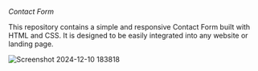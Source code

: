 *Contact Form*

This repository contains a simple and responsive Contact Form built with HTML and CSS. It is designed to be easily integrated into any website or landing page.

![Screenshot 2024-12-10 183818](https://github.com/user-attachments/assets/bb0bc1f0-2728-49fc-841e-e64ec6c84714)


